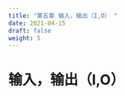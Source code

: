 ```yaml
---
title: "第五章 输入，输出（I,O） "
date: 2021-04-15
draft: false
weight: 5
---
```


# 输入，输出（I,O）




